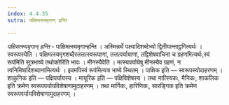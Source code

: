 ```yaml
---
index: 4.4.35
sutra: पक्षिमत्स्यमृगान् हन्ति

---
```

_पक्षिमत्स्यमृगान् हन्ति_ - पाक्षिमत्स्यमृगान्हन्ति । अस्मिन्नर्थे पक्ष्यादिशब्देभ्यो द्वितीयान्ताट्ठगित्यर्थः । स्वरूपस्येति । पक्षिमत्स्यमृगशब्दैस्तत्तत्स्वरूपाणां, तत्तत्पर्यायाणां, तद्विशेषवाचिनां च ग्रहणमित्यर्थः,स्वं रूप॑मिति सूत्रभाष्ये तथोक्तेरिति भावः । मीनस्यैवेति । मत्स्यपर्यायेषु मीनस्यैव ग्रहणं, न त्वनिमिषादिशब्दानामित्यर्थः । इदमपिस्वं रूप॑मित्यत्र भाष्ये स्थितम् । पाक्षिक इति  — स्वरूपस्योदाहरणम् । शाकुनिक इति — पक्षिपर्यायस्य । मायूरिक इति — पक्षिविशेषस्य । तथा मात्स्यिकः, मैनिकः, शाकलिक इति क्रमेण स्वरूपपर्यायविशेषाणामुदाहरणम् । तथा मार्गिकः, हारिणिकः, सारङ्गिक इति क्रमेण स्वरूपपर्यायविशेषाणामुदाहरणम् ।